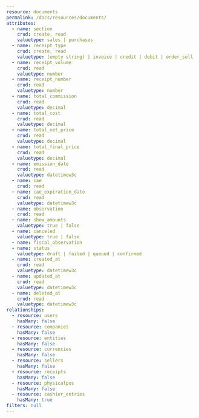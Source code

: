 ```yaml
---
resource: documents
permalink: /docs/resources/documents/
attributes:
  - name: section
    crud: create, read
    valuetype: sales | purchases
  - name: receipt_type
    crud: create, read
    valuetype: (empty string) | invoice | credit | debit | order_sell | order_buy | quotation | zeta
  - name: receipt_volume
    crud: read
    valuetype: number
  - name: receipt_number
    crud: read
    valuetype: number
  - name: total_commission
    crud: read
    valuetype: decimal
  - name: total_cost
    crud: read
    valuetype: decimal
  - name: total_net_price
    crud: read
    valuetype: decimal
  - name: total_final_price
    crud: read
    valuetype: decimal
  - name: emission_date
    crud: read
    valuetype: datetimew3c
  - name: cae
    crud: read
  - name: cae_expiration_date
    crud: read
    valuetype: datetimew3c
  - name: observation
    crud: read
  - name: show_amounts
    valuetype: true | false
  - name: canceled
    valuetype: true | false
  - name: fiscal_observation
  - name: status
    valuetype: draft | failed | queued | confirmed
  - name: created_at
    crud: read
    valuetype: datetimew3c
  - name: updated_at
    crud: read
    valuetype: datetimew3c
  - name: deleted_at
    crud: read
    valuetype: datetimew3c
relationships:
  - resource: users
    hasMany: false
  - resource: companies
    hasMany: false
  - resource: entities
    hasMany: false
  - resource: currencies
    hasMany: false
  - resource: sellers
    hasMany: false
  - resource: receipts
    hasMany: false
  - resource: physicalpos
    hasMany: false
  - resource: cashier_entries
    hasMany: true
filters: null
---
```

